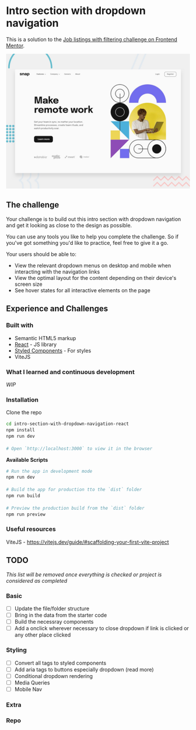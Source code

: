 # Intro section with dropdown navigation

This is a solution to the [Job listings with filtering challenge on Frontend Mentor](https://www.frontendmentor.io/challenges/intro-section-with-dropdown-navigation-ryaPetHE5).

![Design preview for the Job listings with filtering coding challenge](./public/design/desktop-preview.jpg)

## The challenge

Your challenge is to build out this intro section with dropdown navigation and get it looking as close to the design as possible.

You can use any tools you like to help you complete the challenge. So if you've got something you'd like to practice, feel free to give it a go.

Your users should be able to:

- View the relevant dropdown menus on desktop and mobile when interacting with the navigation links
- View the optimal layout for the content depending on their device's screen size
- See hover states for all interactive elements on the page

## Experience and Challenges

### Built with

- Semantic HTML5 markup
- [React](https://reactjs.org/) - JS library
- [Styled Components](https://styled-components.com/) - For styles
- ViteJS

### What I learned and continuous development

_WIP_

### Installation

Clone the repo

```bash
cd intro-section-with-dropdown-navigation-react
npm install
npm run dev

# Open `http://localhost:3000` to view it in the browser
```

**Available Scripts**

```bash
# Run the app in development mode
npm run dev

# Build the app for production tto the `dist` folder
npm run build

# Preview the production build from the `dist` folder
npm run preview
```

### Useful resources

ViteJS - https://vitejs.dev/guide/#scaffolding-your-first-vite-project

## TODO

_This list will be removed once everything is checked or project is considered as completed_

### Basic

- [ ] Update the file/folder structure
- [ ] Bring in the data from the starter code
- [ ] Build the necessray components
- [ ] Add a onclick wherever necessary to close dropdown if link is clicked or any other place clicked

### Styling

- [ ] Convert all tags to styled components
- [ ] Add aria tags to buttons especially dropdown (read more)
- [ ] Conditional dropdown rendering
- [ ] Media Queries
- [ ] Mobile Nav

### Extra

### Repo
